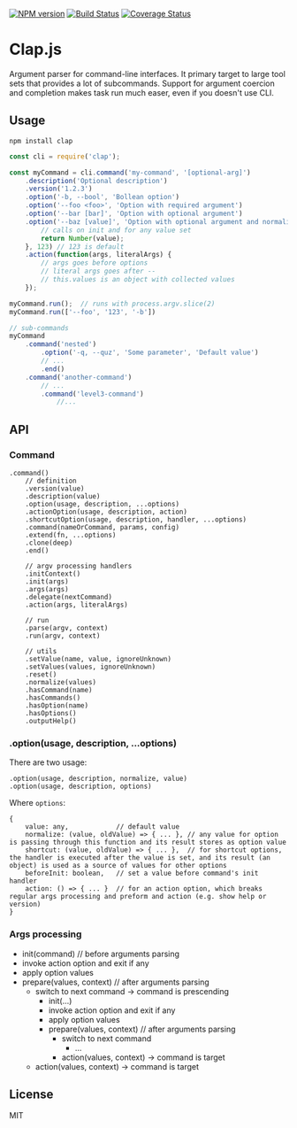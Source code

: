 [![NPM version](https://img.shields.io/npm/v/clap.svg)](https://www.npmjs.com/package/clap)
[![Build Status](https://travis-ci.org/lahmatiy/clap.svg?branch=master)](https://travis-ci.org/lahmatiy/clap)
[![Coverage Status](https://coveralls.io/repos/github/lahmatiy/clap/badge.svg?branch=master)](https://coveralls.io/github/lahmatiy/clap?branch=master)

# Clap.js

Argument parser for command-line interfaces. It primary target to large tool sets that provides a lot of subcommands. Support for argument coercion and completion makes task run much easer, even if you doesn't use CLI.

## Usage

```
npm install clap
```

```js
const cli = require('clap');

const myCommand = cli.command('my-command', '[optional-arg]')
    .description('Optional description')
    .version('1.2.3')
    .option('-b, --bool', 'Bollean option')
    .option('--foo <foo>', 'Option with required argument')
    .option('--bar [bar]', 'Option with optional argument')
    .option('--baz [value]', 'Option with optional argument and normalize function', function(value) {
        // calls on init and for any value set
        return Number(value);
    }, 123) // 123 is default
    .action(function(args, literalArgs) {
        // args goes before options
        // literal args goes after --
        // this.values is an object with collected values
    });

myCommand.run();  // runs with process.argv.slice(2)
myCommand.run(['--foo', '123', '-b'])

// sub-commands
myCommand
    .command('nested')
        .option('-q, --quz', 'Some parameter', 'Default value')
        // ...
        .end()
    .command('another-command')
        // ...
        .command('level3-command')
            //...
```

## API

### Command

```
.command()
    // definition
    .version(value)
    .description(value)
    .option(usage, description, ...options)
    .actionOption(usage, description, action)
    .shortcutOption(usage, description, handler, ...options)
    .command(nameOrCommand, params, config)
    .extend(fn, ...options)
    .clone(deep)
    .end()

    // argv processing handlers
    .initContext()
    .init(args)
    .args(args)
    .delegate(nextCommand)
    .action(args, literalArgs)

    // run
    .parse(argv, context)
    .run(argv, context)

    // utils
    .setValue(name, value, ignoreUnknown)
    .setValues(values, ignoreUnknown)
    .reset()
    .normalize(values)
    .hasCommand(name)
    .hasCommands()
    .hasOption(name)
    .hasOptions()
    .outputHelp()
```

### .option(usage, description, ...options)

There are two usage:

```
.option(usage, description, normalize, value)
.option(usage, description, options)
```

Where `options`:

```
{
    value: any,            // default value
    normalize: (value, oldValue) => { ... }, // any value for option is passing through this function and its result stores as option value
    shortcut: (value, oldValue) => { ... },  // for shortcut options, the handler is executed after the value is set, and its result (an object) is used as a source of values for other options
    beforeInit: boolean,   // set a value before command's init handler
    action: () => { ... }  // for an action option, which breaks regular args processing and preform and action (e.g. show help or version)
}
```

### Args processing

- init(command)  // before arguments parsing
- invoke action option and exit if any
- apply option values
- prepare(values, context) // after arguments parsing
    - switch to next command -> command is prescending
        - init(...)
        - invoke action option and exit if any
        - apply option values
        - prepare(values, context) // after arguments parsing
            - switch to next command
                - ...
            - action(values, context) -> command is target
    - action(values, context) -> command is target

## License

MIT
